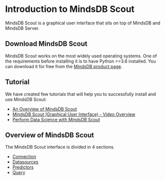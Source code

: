 # Introduction to MindsDB Scout

MindsDB Scout is a graphical user interface that sits on top of MindsDB and MindsDB Server.


## Download MindsDB Scout

MindsDB Scout works on the most widely used operating systems. One of the requirements before installing it is to have Python >=3.6 installed. You can download it for free from the [MindsDB product page](https://www.mindsdb.com/product).

## Tutorial
We have created few tutorials that will help you to successfully install and use MindsDB Scout:

* [An Overview of MindsDB Scout](https://www.mindsdb.com/blog/mindsdb-scout-overview)
* [MindsDB Scout (Graphical User Interface) - Video Overview](https://www.youtube.com/watch?v=fOwdv4j26CA)
* [Perform Data Science with MindsDB Scout](https://www.mindsdb.com/blog/data-science-with-scout)

## Overview of MindsDB Scout

The MindsDB Scout interface is divided in 4 sections.

* [Connection](/scout/Connection)
* [Datasources](/scout/Datasources)
* [Predictors](/scout/Predictors)
* [Query](/scout/Query)
